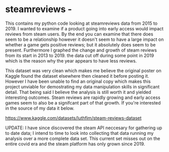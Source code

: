 # steamreviews - 

This contains my python code looking at steamreviews data from 2015 to 2019. I wanted to examine if a product going into early access would impact reviews from steam users. By the end you can examine that there does seem to be a relationship however it doesn't seem to have a large impact on whether a game gets positive reviews; but it absolutely does seem to be present. Furthermore I graphed the change and growth of steam reviews from its start in 2013 to 2019. the data cut off during some point in 2019 which is the reason why the year appears to have less reviews. 

This dataset was very clean which makes me believe the original poster on Kaggle found the dataset elsewhere then cleaned it before posting it. However I have been unable to find an original copy which makes this project unviable for demostrating my data manipulation skills in significant detail. That being said I believe the analysis is still worth it and yielded interesting outcomes. Steam reviews are rapidly growing and early access games seem to also be a signifcant part of that growth. If you're interested in the source of my data it below.

https://www.kaggle.com/datasets/luthfim/steam-reviews-dataset

UPDATE: I have since discovered the steam API neccesary for gathering up to date data; I intend to time to look into collecting that data running my analysis over a more complete data set. This current set misses out on the entire covid era and the steam platform has only grown since 2019. 

